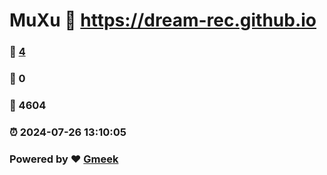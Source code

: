 # MuXu :link: https://dream-rec.github.io 
### :page_facing_up: [4](https://dream-rec.github.io/tag.html) 
### :speech_balloon: 0 
### :hibiscus: 4604 
### :alarm_clock: 2024-07-26 13:10:05 
### Powered by :heart: [Gmeek](https://github.com/Meekdai/Gmeek)
